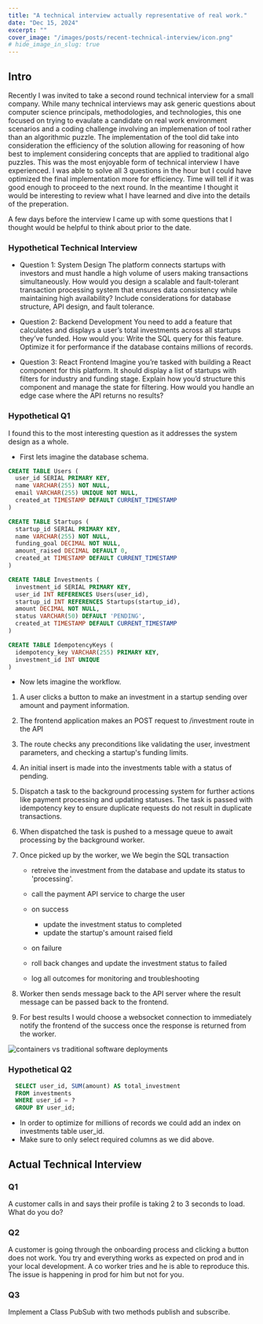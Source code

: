 ```yaml
---
title: "A technical interview actually representative of real work."
date: "Dec 15, 2024"
excerpt: ""
cover_image: "/images/posts/recent-technical-interview/icon.png"
# hide_image_in_slug: true
---
```


## Intro

Recently I was invited to take a second round technical interview for a small company. While many technical interviews may ask generic questions about computer science principals, methodologies, and technologies, this one focused on trying to evaulate a candidate on real work environment scenarios and a coding challenge involving an implemenation of tool rather than an algorithmic puzzle. The implementation of the tool did take into consideration the efficiency of the solution allowing for reasoning of how best to implement considering concepts that are applied to traditional algo puzzles. This was the most enjoyable form of technical interview I have experienced. I was able to solve all 3 questions in the hour but I could have optimized the final implementation more for efficiency. Time will tell if it was good enough to proceed to the next round. In the meantime I thought it would be interesting to review what I have learned and dive into the details of the preperation.

A few days before the interview I came up with some questions that I thought would be helpful to think about prior to the date.

### Hypothetical Technical Interview

- Question 1: System Design
  The platform connects startups with investors and must handle a high volume of users making transactions simultaneously. How would you design a scalable and fault-tolerant transaction processing system that ensures data consistency while maintaining high availability? Include considerations for database structure, API design, and fault tolerance.

- Question 2: Backend Development
  You need to add a feature that calculates and displays a user’s total investments across all startups they’ve funded. How would you: Write the SQL query for this feature. Optimize it for performance if the database contains millions of records.

- Question 3: React Frontend
  Imagine you’re tasked with building a React component for this platform. It should display a list of startups with filters for industry and funding stage. Explain how you’d structure this component and manage the state for filtering. How would you handle an edge case where the API returns no results?

### Hypothetical Q1

I found this to the most interesting question as it addresses the system design as a whole.

- First lets imagine the database schema.

```sql
CREATE TABLE Users (
  user_id SERIAL PRIMARY KEY,
  name VARCHAR(255) NOT NULL,
  email VARCHAR(255) UNIQUE NOT NULL,
  created_at TIMESTAMP DEFAULT CURRENT_TIMESTAMP
)

CREATE TABLE Startups (
  startup_id SERIAL PRIMARY KEY,
  name VARCHAR(255) NOT NULL,
  funding_goal DECIMAL NOT NULL,
  amount_raised DECIMAL DEFAULT 0,
  created_at TIMESTAMP DEFAULT CURRENT_TIMESTAMP
)

CREATE TABLE Investments (
  investment_id SERIAL PRIMARY KEY,
  user_id INT REFERENCES Users(user_id),
  startup_id INT REFERENCES Startups(startup_id),
  amount DECIMAL NOT NULL,
  status VARCHAR(50) DEFAULT 'PENDING',
  created_at TIMESTAMP DEFAULT CURRENT_TIMESTAMP
)

CREATE TABLE IdempotencyKeys (
  idempotency_key VARCHAR(255) PRIMARY KEY,
  investment_id INT UNIQUE
)

```

- Now lets imagine the workflow.

1. A user clicks a button to make an investment in a startup sending over amount and payment information.
2. The frontend application makes an POST request to /investment route in the API
3. The route checks any preconditions like validating the user, investment parameters, and checking a startup's funding limits.
4. An initial insert is made into the investments table with a status of pending.
5. Dispatch a task to the background processing system for further actions like payment processing and updating statuses. The task is passed with idempotency key to ensure duplicate requests do not result in duplicate transactions.
6. When dispatched the task is pushed to a message queue to await processing by the background worker.
7. Once picked up by the worker, we We begin the SQL transaction

   - retreive the investment from the database and update its status to 'processing'.
   - call the payment API service to charge the user
   - on success

     - update the investment status to completed
     - update the startup's amount raised field

   - on failure
   - roll back changes and update the investment status to failed
   - log all outcomes for monitoring and troubleshooting

8. Worker then sends message back to the API server where the result message can be passed back to the frontend.
9. For best results I would choose a websocket connection to immediately notify the frontend of the success once the response is returned from the worker.

<img src="/images/posts/recent-technical-interview/system-design.png" alt="containers vs traditional software deployments" title="containers vs traditional software deployments"  />

### Hypothetical Q2

```sql
  SELECT user_id, SUM(amount) AS total_investment
  FROM investments
  WHERE user_id = ?
  GROUP BY user_id;
```

- In order to optimize for millions of records we could add an index on investments table user_id.
- Make sure to only select required columns as we did above.

## Actual Technical Interview

### Q1

A customer calls in and says their profile is taking 2 to 3 seconds to load. What do you do?

### Q2

A customer is going through the onboarding process and clicking a button does not work. You try and everything works as expected on prod and in your local development. A co worker tries and he is able to reproduce this. The issue is happening in prod for him but not for you.

### Q3

Implement a Class PubSub with two methods publish and subscribe.
